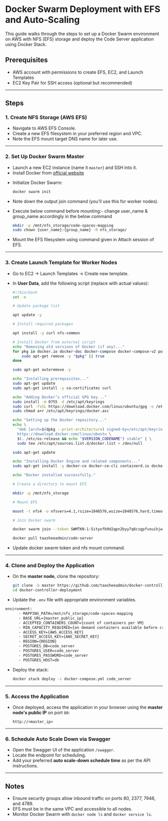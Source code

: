 # Docker Swarm Deployment with EFS and Auto-Scaling

This guide walks through the steps to set up a Docker Swarm environment on AWS with NFS (EFS) storage and deploy the Code Server application using Docker Stack.

## Prerequisites

- AWS account with permissions to create EFS, EC2, and Launch Templates
- EC2 Key Pair for SSH access (optional but recommended)

---

## Steps

### 1. Create NFS Storage (AWS EFS)
- Navigate to AWS EFS Console.
- Create a new EFS filesystem in your preferred region and VPC.
- Note the EFS mount target DNS name for later use.

---

### 2. Set Up Docker Swarm Master

- Launch a new EC2 instance (name it `master`) and SSH into it.
- Install Docker from [official website](https://docs.docker.com/engine/install/)

* Initialize Docker Swarm:

  ```bash
  docker swarm init
  ```

* Note down the output join command (you'll use this for worker nodes).
* Execute below command before mounting:-
  change user_name & group_name accordingly in the below command
  ```bash
  mkdir -p /mnt/nfs_storage/code-spaces-mapping
  sudo chown {user_name}:{group_name} -R nfs_storage/
  ```
* Mount the EFS filesystem using command given in Attach session of EFS.

---

### 3. Create Launch Template for Worker Nodes

* Go to EC2 → Launch Templates → Create new template.

* In **User Data**, add the following script (replace with actual values):

  ```bash
  #!/bin/bash
  set -e
  
  # Update package list
  
  apt update -y
  
  # Install required packages
  
  apt install -y curl nfs-common
  
  # Install Docker from external script
  echo "Removing old versions of Docker (if any)..."
  for pkg in docker.io docker-doc docker-compose docker-compose-v2 podman-docker containerd runc; do 
      sudo apt-get remove -y "$pkg" || true
  done
  
  sudo apt-get autoremove -y
  
  echo "Installing prerequisites..."
  sudo apt-get update
  sudo apt-get install -y ca-certificates curl
  
  echo "Adding Docker’s official GPG key..."
  sudo install -m 0755 -d /etc/apt/keyrings
  sudo curl -fsSL https://download.docker.com/linux/ubuntu/gpg -o /etc/apt/keyrings/docker.asc
  sudo chmod a+r /etc/apt/keyrings/docker.asc
  
  echo "Setting up the Docker repository..."
  echo \
    "deb [arch=$(dpkg --print-architecture) signed-by=/etc/apt/keyrings/docker.asc] \
    https://download.docker.com/linux/ubuntu \
    $(. /etc/os-release && echo "$VERSION_CODENAME") stable" | \
    sudo tee /etc/apt/sources.list.d/docker.list > /dev/null
  
  sudo apt-get update
  
  echo "Installing Docker Engine and related components..."
  sudo apt-get install -y docker-ce docker-ce-cli containerd.io docker-buildx-plugin docker-compose-plugin
  
  echo "Docker installed successfully."
  
  # Create a directory to mount EFS
  
  mkdir -p /mnt/nfs_storage
  
  # Mount EFS
  
  mount -t nfs4 -o nfsvers=4.1,rsize=1048576,wsize=1048576,hard,timeo=600,retrans=2,noresvport 10.0.1.10:/ /mnt/nfs_storage
  
  # Join Docker swarm
  
  docker swarm join --token SWMTKN-1-5ityofb9d2qpn2byy7q6csgpfvouihjwx97196d8to0ji5g0bv-clhuuhwijyn8n40m88uiu1bw8 10.0.1.198:2377
  
  docker pull taasheeadmin/code-server
  ```

* Update docker swarm token and nfs mount command.

---

### 4. Clone and Deploy the Application

* On the **master node**, clone the repository:

  ```bash
  git clone -b master https://github.com/taasheeadmin/docker-controller-deployment.git
  cd docker-controller-deployment
  ```

* Update the `.env` file with appropriate environment variables.
```bash
environment:
      - MAPPING_PATH=/mnt/nfs_storage/code-spaces-mapping
      - BASE_URL={master_public_ip}
      - ACCEPTED_CONTAINERS_COUNT={count of containers per VM}
      - MIN_CAPACITY_REQUIRED={on demand containers available before creating another VM}
      - ACCESS_KEY={AWS_ACCESS_KEY}
      - SECRET_ACCESS_KEY={AWS_SECRET_KEY}
      - REGION={REGION}
      - POSTGRES_DB=code_server
      - POSTGRES_USER=code_server
      - POSTGRES_PASSWORD=code_server
      - POSTGRES_HOST=db
```
* Deploy the stack:

  ```bash
  docker stack deploy -c docker-compose.yml code_server
  ```

---

### 5. Access the Application

* Once deployed, access the application in your browser using the **master node's public IP** on port `80`:

  ```
  http://<master_ip>
  ```

---

### 6. Schedule Auto Scale Down via Swagger

* Open the Swagger UI of the application `/swagger`.
* Locate the endpoint for scheduling.
* Add your preferred **auto scale-down schedule time** as per the API instructions.

---

## Notes

* Ensure security groups allow inbound traffic on ports 80, 2377, 7946, and 4789.
* EFS must be in the same VPC and accessible to all nodes.
* Monitor Docker Swarm with `docker node ls` and `docker service ls`.
